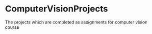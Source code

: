 # ComputerVisionProjects
The projects which are completed as assignments for computer vision course
